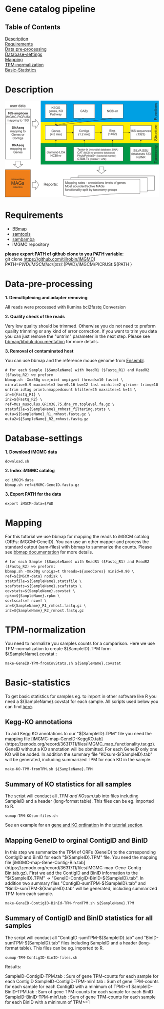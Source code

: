 # Gene catalog pipeline

## Table of Contents

[Description](#Description)  
[Requirements](#Requirements)  
[Data pre-processing](#Data-pre-processing)  
[Database-settings](#Database-settings)  
[Mapping](#Mapping)  
[TPM-normalization](#TPM-normalization)  
[Basic-Statistics](#Basic-statistics)  

# Description

![iMGMC-pipeline](/images/pipeline.png)

# Requirements
* [BBmap](https://sourceforge.net/projects/bbmap/)
* [samtools](http://samtools.sourceforge.net/)
* [sambamba](http://lomereiter.github.io/sambamba/)
* iMGMC repository

**please export PATH of github clone to you PATH variable:**  
    git clone https://github.com/tillrobin/iMGMC)  
	PATH=${PWD}/iMGCM/scripts/:${PWD}/iMGCM/PICRUSt:${PATH  }

# Data-pre-processing

**1. Demultiplexing and adapter removing**

All reads were processed with Ilumina bcl2fastq Conversion

**2. Quality check of the reads**

Very low quality should be trimmed. Otherwise you do not need to preform quality trimming or any kind of error correction. If you want to trim you data you can just remove the "untrim" parameter in the next step. Please see [bbmap/bbduk documentation](https://jgi.doe.gov/data-and-tools/bbtools/bb-tools-user-guide) for more details.

**3. Removal of contaminated host**

You can use bbmap and the reference mouse genome from [Ensembl](http://www.ensembl.org/Mus_musculus/Info/Index).

    # for each Sample ($SampleName) with ReadR1 ($Fastq_R1) and ReadR2 ($Fastq_R2) we preform
    bbmap.sh -Xmx50g usejni=t unpigz=t threads=10 fast=t \
    minratio=0.9 maxindel=3 bwr=0.16 bw=12 fast minhits=2 qtrim=r trimq=10 untrim idtag printunmappedcount kfilter=25 maxsites=1 k=14 \
    in=${Fastq_R1} \
    in2=${Fastq_R2} \
    ref=Mus_musculus.GRCm38.75.dna_rm.toplevel.fa.gz \
    statsfile=${SampleName}_rmhost_filtering.stats \
    outu=${SampleName}_R1_rmhost.fastq.gz \
    outu2=${SampleName}_R2_rmhost.fastq.gz

# Database-settings

**1. Download iMGMC data**

    download.sh

**2. Index iMGMC catalog**

    cd iMGCM-data
    bbmap.sh ref=iMGMC-GeneID.fasta.gz

**3. Export PATH for the data**

    export iMGCM-data=$PWD


# Mapping

For this tutorial we use bbmap for mapping the reads to iMGCM catalog (ORFs: iMGCM-GeneID). You can use an other mapper and process the standard output (sam-files) with bbmap to summarize the counts. Please see [bbmap documentation](https://jgi.doe.gov/data-and-tools/bbtools/bb-tools-user-guide) for more details.

    # for each Sample ($SampleName) with ReadR1 ($Fastq_R1) and ReadR2 ($Fastq_R2) we preform:
    bbmap.sh -Xmx30g unpigz=t threads=${usedCores} minid=0.90 \
    ref=${iMGCM-data} nodisk \
    statsfile=${SampleName}.statsfile \
    scafstats=${SampleName}.scafstats \
    covstats=${SampleName}.covstat \
    rpkm=${SampleName}.rpkm \
    sortscafs=f nzo=f \
    in=${SampleName}_R1_rmhost.fastq.gz \
    in2=${SampleName}_R2_rmhost.fastq.gz


# TPM-normalization
You need to normalize you samples counts for a comparison. Here we use TPM-normalization to create ${SampleID}.TPM form ${SampleName}.covstat :

    make-GeneID-TPM-fromCovStats.sh ${SampleName}.covstat


# Basic-statistics
To get basic statistics for samples eg. to import in other software like R you need a ${SampleName}.covstat for each sample. All scripts used below you can find [here](https://github.com/tillrobin/iMGMC/tree/master/scripts).

## Kegg-KO annotations
To add Kegg KO annotations to our "${SampleID}.TPM" file you need the mapping file [iMGMC-map-GeneID-KeggKO.tab](https://zenodo.org/record/3631711/files/iMGMC_map_functionality.tar.gz). GeneID without a KO annotation will be obmitted. For each GeneID only one KO will be added. In addition the summary file "KOsum-${SampleID}.tab" will be generated, including summarized TPM for each KO in the sample.

    make-KO-TPM-fromTPM.sh ${SampleName}.TPM

## Summary of KO statistics for all samples
The script will conduct all *.TPM and KOsum*.tab into files including SampleID and a header (long-format table). This files can be eg. imported to R. 

    sumup-TPM-KOsum-files.sh

See an example for an [gene and KO ordination](https://github.com/tillrobin/iMGMC/blob/master/tutorials/map-to-Catalog-Ordination.md) in the [tutorial section](https://github.com/tillrobin/iMGMC#Tutorials).

## Mapping GeneID to orginal ContigID and BinID
In this step we summarize the TPM of ORFs (GeneID) to the corresponding ContigID and BinID for each "${SampleID}.TPM" file. You need the mapping file [iMGMC-map-Gene-Contig-Bin.tab](https://zenodo.org/record/3631711/files/iMGMC-map-Gene-Contig-Bin.tab.gz). First we add the ContigID and BinID information to the "${SampleID}.TPM" -> "GeneID-ContigID-BinID-${SampleID}.tab". In addition two summary files "ContigID-sumTPM-${SampleID}.tab" and "BinID-sumTPM-${SampleID}.tab" will be generated, including summarized TPM form each sample.

    make-GeneID-ContigID-BinId-TPM-fromTPM.sh ${SampleName}.TPM

## Summary of ContigID and BinID statistics for all samples
The script will conduct all "ContigID-sumTPM-${SampleID}.tab" and "BinID-sumTPM-${SampleID}.tab" files including SampleID and a header (long-format table). This files can be eg. imported to R. 

    sumup-TPM-ContigID-BinID-files.sh
	
Results:

SampleID-ContigID-TPM.tab : Sum of gene TPM-counts for each sample for each ContigID
SampleID-ContigID-TPM-min1.tab :  Sum of gene TPM-counts for each sample for each ContigID with a minimum of TPM>=1
SampleID-BinID-TPM.tab : Sum of gene TPM-counts for each sample for each BinID
SampleID-BinID-TPM-min1.tab :  Sum of gene TPM-counts for each sample for each BinID with a minimum of TPM>=1


